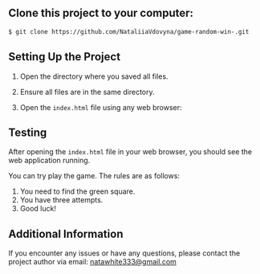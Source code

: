 ## Clone this project to your computer:

```markdown
$ git clone https://github.com/NataliiaVdovyna/game-random-win-.git
```

## Setting Up the Project

1. Open the directory where you saved all files.

2. Ensure all files are in the same directory.

3. Open the `index.html` file using any web browser:

## Testing

After opening the `index.html` file in your web browser, you should see the web application running. 

You can try play the game. The rules are as follows:

1. You need to find the green square.
2. You have three attempts.
3. Good luck!

## Additional Information

If you encounter any issues or have any questions, please contact the project author via email: natawhite333@gmail.com
